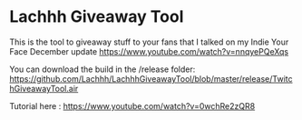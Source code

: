 Lachhh Giveaway Tool
==================
This is the tool to giveaway stuff to your fans that I talked on my Indie Your Face December update https://www.youtube.com/watch?v=nnqyePQeXqs

You can download the build in the /release folder: https://github.com/Lachhh/LachhhGiveawayTool/blob/master/release/TwitchGiveawayTool.air

Tutorial here : 
https://www.youtube.com/watch?v=0wchRe2zQR8
